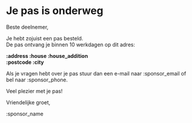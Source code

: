 # Je pas is onderweg

Beste deelnemer,

Je hebt zojuist een pas besteld.  
De pas ontvang je binnen 10 werkdagen op dit adres:
&nbsp;  

**:address :house :house_addition**  
**:postcode :city**

Als je vragen hebt over je pas stuur dan een e-mail naar :sponsor_email of bel naar :sponsor_phone.  

Veel plezier met je pas!

Vriendelijke groet,

:sponsor_name